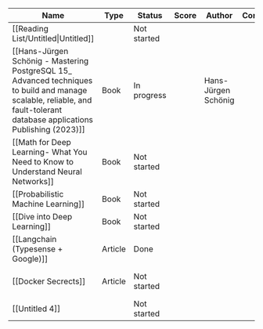 |Name|Type|Status|Score|Author|Completed|Link|tag|
|---|---|---|---|---|---|---|---|
|[[Reading List/Untitled\|Untitled]]||Not started||||||
|[[Hans-Jürgen Schönig - Mastering PostgreSQL 15_ Advanced techniques to build and manage scalable, reliable, and fault-tolerant database applications Publishing (2023)]]|Book|In progress||Hans-Jürgen Schönig|||pgsql|
|[[Math for Deep Learning- What You Need to Know to Understand Neural Networks]]|Book|Not started||||||
|[[Probabilistic Machine Learning]]|Book|Not started||||||
|[[Dive into Deep Learning]]|Book|Not started||||[https://d2l.ai/](https://d2l.ai/)||
|[[Langchain (Typesense + Google)]]|Article|Done||||[https://python.langchain.com/docs/integrations/platforms/google](https://python.langchain.com/docs/integrations/platforms/google)||
|[[Docker Secrects]]|Article|Not started||||[https://www.freecodecamp.org/news/manage-secrets-in-docker/](https://www.freecodecamp.org/news/manage-secrets-in-docker/)||
|[[Untitled 4]]||Not started||||||